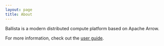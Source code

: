 ```yaml
---
layout: page
title: About
---
```


Ballista is a modern distributed compute platform based on Apache Arrow.

For more information, check out the [user guide](/docs).
